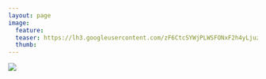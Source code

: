 ```yaml
---
layout: page
image:
  feature:
  teaser: https://lh3.googleusercontent.com/zF6CtcSYWjPLWSFONxF2h4yLjuzfqzxtrEqikBvNjUs=w245-h184-no
  thumb:
---
```


![](https://lh3.googleusercontent.com/mhpjMBJMW1zuJvqC3YCy5rr0Z6Eknxdqsaxn08a2JtE=w800)

